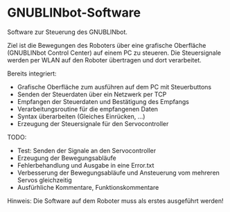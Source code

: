 GNUBLINbot-Software
===================

Software zur Steuerung des GNUBLINbot.

Ziel ist die Bewegungen des Roboters über eine grafische Oberfläche (GNUBLINbot Control Center) auf einem PC zu steueren.
Die Steuersignale werden per WLAN auf den Roboter übertragen und dort verarbeitet.

Bereits integriert:
- Grafische Oberfläche zum ausführen auf dem PC mit Steuerbuttons
- Senden der Steuerdaten über ein Netzwerk per TCP
- Empfangen der Steuerdaten und Bestätigung des Empfangs
- Verarbeitungsroutine für die empfangenen Daten
- Syntax überarbeiten (Gleiches Einrücken, ...) 
- Erzeugung der Steuersignale für den Servocontroller

TODO:
- Test: Senden der Signale an den Servocontroller
- Erzeugung der Bewegungsabläufe
- Fehlerbehandlung und Ausgabe in eine Error.txt
- Verbesserung der Bewegungsabläufe und Ansteuerung vom mehreren Servos gleichzeitig
- Ausfürhliche Kommentare, Funktionskommentare

Hinweis:
Die Software auf dem Roboter muss als erstes ausgeführt werden!
